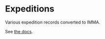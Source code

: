 Expeditions
===========

Various expedition records converted to IMMA.

See [the docs](http://oldweather.github.io/Expeditions/).
